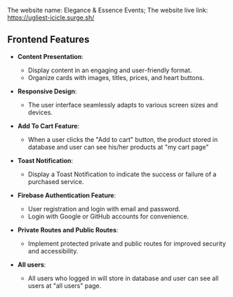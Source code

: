 
The website name: Elegance & Essence Events;
The website live link: https://ugliest-icicle.surge.sh/

## Frontend Features

- **Content Presentation**:
  - Display content in an engaging and user-friendly format.
  - Organize cards with images, titles, prices, and heart buttons.

- **Responsive Design**:
  - The user interface seamlessly adapts to various screen sizes and devices.

- **Add To Cart Feature**:
  - When a user clicks the "Add to cart" button, the product stored in database and user can see his/her products at "my cart page"

- **Toast Notification**:
  - Display a Toast Notification to indicate the success or failure of a purchased service.

- **Firebase Authentication Feature**:
  - User registration and login with email and password.
  - Login with Google or GitHub accounts for convenience.

- **Private Routes and Public Routes**:
  - Implement protected private and public routes for improved security and accessibility.

- **All users**:
  - All users who logged in will store in database and user can see all users at "all users" page.


